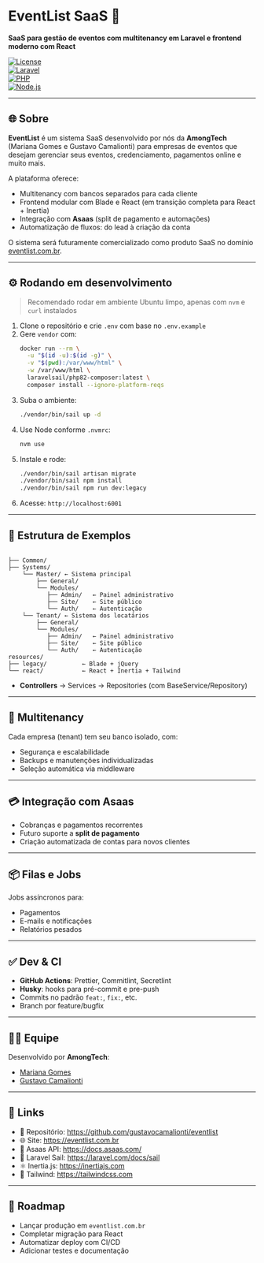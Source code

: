 # EventList SaaS 🚀

**SaaS para gestão de eventos com multitenancy em Laravel e frontend moderno com React**

[![License](https://img.shields.io/github/license/gustavocamalionti/eventlist)](https://github.com/gustavocamalionti/eventlist/blob/main/LICENSE)  
[![Laravel](https://img.shields.io/badge/Laravel-10.x-red.svg)](https://laravel.com/)  
[![PHP](https://img.shields.io/badge/PHP-8.1%2B-brightgreen.svg)](https://www.php.net/)  
[![Node.js](https://img.shields.io/badge/Node.js-18%2B-green.svg)](https://nodejs.org/)

---

## 🌐 Sobre

**EventList** é um sistema SaaS desenvolvido por nós da **AmongTech** (Mariana Gomes e Gustavo Camalionti) para empresas de eventos que desejam gerenciar seus eventos, credenciamento, pagamentos online e muito mais.

A plataforma oferece:

- Multitenancy com bancos separados para cada cliente
- Frontend modular com Blade e React (em transição completa para React + Inertia)
- Integração com **Asaas** (split de pagamento e automações)
- Automatização de fluxos: do lead à criação da conta

O sistema será futuramente comercializado como produto SaaS no domínio [eventlist.com.br](https://eventlist.com.br).

---

## ⚙️ Rodando em desenvolvimento

> Recomendado rodar em ambiente Ubuntu limpo, apenas com `nvm` e `curl` instalados

1. Clone o repositório e crie `.env` com base no `.env.example`
2. Gere `vendor` com:
    ```bash
    docker run --rm \
      -u "$(id -u):$(id -g)" \
      -v "$(pwd):/var/www/html" \
      -w /var/www/html \
      laravelsail/php82-composer:latest \
      composer install --ignore-platform-reqs
    ```
3. Suba o ambiente:
    ```bash
    ./vendor/bin/sail up -d
    ```
4. Use Node conforme `.nvmrc`:
    ```bash
    nvm use
    ```
5. Instale e rode:
    ```bash
    ./vendor/bin/sail artisan migrate
    ./vendor/bin/sail npm install
    ./vendor/bin/sail npm run dev:legacy
    ```
6. Acesse: `http://localhost:6001`

---

## 🧱 Estrutura de Exemplos

```text

├── Common/
├── Systems/
    └── Master/ ← Sistema principal
        ├── General/
        └── Modules/
           ├── Admin/   ← Painel administrativo
           ├── Site/    ← Site público
           └── Auth/    ← Autenticação
    └── Tenant/ ← Sistema dos locatários
        ├── General/
        └── Modules/
           ├── Admin/   ← Painel administrativo
           ├── Site/    ← Site público
           └── Auth/    ← Autenticação
resources/
├── legacy/          ← Blade + jQuery
└── react/           ← React + Inertia + Tailwind
```

- **Controllers** → Services → Repositories (com BaseService/Repository)

---

## 💾 Multitenancy

Cada empresa (tenant) tem seu banco isolado, com:

- Segurança e escalabilidade
- Backups e manutenções individualizadas
- Seleção automática via middleware

---

## 💳 Integração com Asaas

- Cobranças e pagamentos recorrentes
- Futuro suporte a **split de pagamento**
- Criação automatizada de contas para novos clientes

---

## 📦 Filas e Jobs

Jobs assíncronos para:

- Pagamentos
- E-mails e notificações
- Relatórios pesados

---

## ✅ Dev & CI

- **GitHub Actions**: Prettier, Commitlint, Secretlint
- **Husky**: hooks para pré-commit e pre-push
- Commits no padrão `feat:`, `fix:`, etc.
- Branch por feature/bugfix

---

## 👩‍💻 Equipe

Desenvolvido por **AmongTech**:

- [Mariana Gomes](https://github.com/marigomes-br)
- [Gustavo Camalionti](https://github.com/gustavocamalionti)

---

## 📎 Links

- 🔗 Repositório: https://github.com/gustavocamalionti/eventlist
- 🌐 Site: https://eventlist.com.br
- 📄 Asaas API: https://docs.asaas.com/
- 🐳 Laravel Sail: https://laravel.com/docs/sail
- ⚛️ Inertia.js: https://inertiajs.com
- 🎨 Tailwind: https://tailwindcss.com

---

## 🚧 Roadmap

- Lançar produção em `eventlist.com.br`
- Completar migração para React
- Automatizar deploy com CI/CD
- Adicionar testes e documentação
